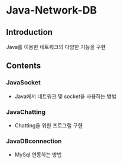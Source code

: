 # Java-Network-DB

## Introduction
Java를 이용한 네트워크의 다양한 기능을 구현

## Contents

### JavaSocket
* Java에서 네트워크 및 socket을 사용하는 방법 

### JavaChatting
* Chatting을 위한 프로그램 구현

### JavaDBconnection
* MySql 연동하는 방법 
